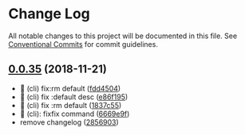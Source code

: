 # Change Log

All notable changes to this project will be documented in this file.
See [Conventional Commits](https://conventionalcommits.org) for commit guidelines.

## [0.0.35](https://github.com/BarryYan/nsp/compare/@nsp/cli@0.0.34...@nsp/cli@0.0.35) (2018-11-21)


* 🐛 (cli) fix:rm default ([fdd4504](https://github.com/BarryYan/nsp/commit/fdd4504))
* 🐛 (cli) fix :default desc ([e86f195](https://github.com/BarryYan/nsp/commit/e86f195))
* 🐛 (cli) fix :rm default ([1837c55](https://github.com/BarryYan/nsp/commit/1837c55))
* 🐛 (cli): fixfix command ([6669e9f](https://github.com/BarryYan/nsp/commit/6669e9f))
* remove changelog ([2856903](https://github.com/BarryYan/nsp/commit/2856903))
